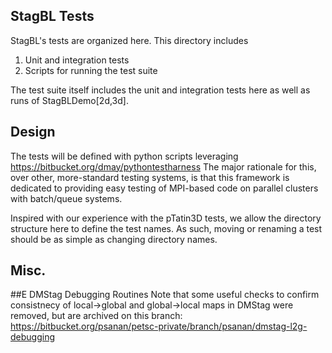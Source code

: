 StagBL Tests
------------

StagBL's tests are organized here. This directory includes

1. Unit and integration tests
2. Scripts for running the test suite

The test suite itself includes the unit and integration tests here as well as runs of StagBLDemo[2d,3d].

## Design

The tests will be defined with python scripts leveraging https://bitbucket.org/dmay/pythontestharness
The major rationale for this, over other, more-standard testing systems, is that this framework
is dedicated to providing easy testing of MPI-based code on parallel clusters with batch/queue systems.

Inspired with our experience with the pTatin3D tests, we allow the directory structure here
to define the test names. As such, moving or renaming a test should be as simple as changing
directory names.

## Misc.

##E DMStag Debugging Routines
Note that some useful checks to confirm consistnecy of local->global and global->local maps in DMStag were removed,
but are archived on this branch:
https://bitbucket.org/psanan/petsc-private/branch/psanan/dmstag-l2g-debugging
